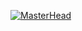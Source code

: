 [![MasterHead](http://merisen.online/wp-content/uploads/2021/08/merisen.jpg)](https://github.com/merisen)
